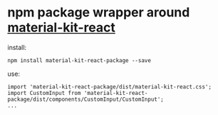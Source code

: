 # npm package wrapper around [material-kit-react](https://github.com/creativetimofficial/material-kit-react)

install:
````
npm install material-kit-react-package --save
````

use:
````
import 'material-kit-react-package/dist/material-kit-react.css';
import CustomInput from 'material-kit-react-package/dist/components/CustomInput/CustomInput';
...
````
